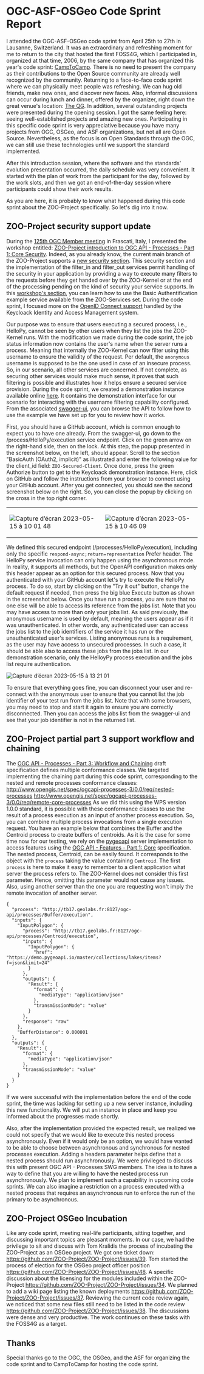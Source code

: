 # OGC-ASF-OSGeo Code Sprint Report

I attended the OGC-ASF-OSGeo code sprint from April 25th to 27th in Lausanne, Switzerland. It was an extraordinary and refreshing moment for me to return to the city that hosted the first FOSS4G, which I participated in, organized at that time, 2006, by the same company that has organized this year's code sprint: [CampToCamp](https://www.camptocamp.com/). There is no need to present the company as their contributions to the Open Source community are already well recognized by the community. Returning to a face-to-face code sprint where we can physically meet people was refreshing. We can hug old friends, make new ones, and discover new faces. Also, informal discussions can occur during lunch and dinner, offered by the organizer, right down the great venue's location: [The QG](https://www.openstreetmap.org/way/977563755#map=18/46.54540/6.55026). In addition, several outstanding projects were presented during the opening session. I got the same feeling here: seeing well-established projects and amazing new ones. Participating in this specific code sprint is very appreciative because you have many projects from OGC, OSGeo, and ASF organizations, but not all are Open Source. Nevertheless, as the focus is on Open Standards through the OGC, we can still use these technologies until we support the standard implemented.

After this introduction session, where the software and the standards' evolution presentation occurred, the daily schedule was very convenient. It started with the plan of work from the participant for the day, followed by the work slots, and then we got an end-of-the-day session where participants could show their work results. 

As you are here, it is probably to know what happened during this code sprint about the ZOO-Project specifically. So let's dig into it now.


## ZOO-Project security support update


During the [125th OGC Member meeting](https://www.ogc.org/ogc-events/125th-ogc-member-meeting-dubai/) in Frascati, Italy, I presented the workshop entitled: [ZOO-Project introduction to OGC API - Processes - Part 1: Core Security](https://zoo-project.github.io/workshops/2023/index.html). Indeed, as you already know, the current main branch of the ZOO-Project supports a [new security section](https://zoo-project.github.io/docs/kernel/configuration.html#openapi-security). This security section and the implementation of the filter_in and filter_out services permit handling of the security in your application by providing a way to execute many filters to the requests before they get handed over by the ZOO-Kernel or at the end of the processing pending on the kind of security your service supports. In this [workshop's section](https://zoo-project.github.io/workshops/2023/setup_security_basicauth.html), you can learn how to use the Basic Authentification example service available from the ZOO-Services set. During the code sprint, I focused more on the [OpenID Connect support](https://zoo-project.github.io/workshops/2023/setup_security_openid_connect.html) handled by the Keycloack Identity and Access Management system.

Our purpose was to ensure that users executing a secured process, i.e., HelloPy, cannot be seen by other users when they list the jobs the ZOO-Kernel runs. With the modification we made during the code sprint, the job status information now contains the user's name when the server runs a process. Meaning that internally the ZOO-Kernel can now filter using this username to ensure the validity of the request. 
Per default, the ``anonymous`` username is supposed to be the one used in case of an insecure process. So, in our scenario, all other services are concerned. If not complete, as securing other services would make much sense, it proves that such filtering is possible and illustrates how it helps ensure a secured service provision.
During the code sprint, we created a demonstration instance available online [here](http://tb17.geolabs.fr:8125/ogc-api/). It contains the demonstration interface for our scenario for interacting with the username filtering capability configured. From the associated [swagger-ui](http://tb17.geolabs.fr:8125/swagger-ui/oapip/), you can browse the API to follow how to use the example we have set up for you to review how it works.

First, you should have a GitHub account, which is common enough to expect you to have one already. From the swagger-ui, go down to the /process/HelloPy/execution service endpoint. Click on the green arrow on the right-hand side, then on the lock. At this step, the popup presented in the screenshot below, on the left, should appear. Scroll to the section "BasicAuth (OAuth2, implicit)" as illustrated and enter the following value for the client_id field: ``ZOO-Secured-Client``. Once done, press the green Authorize button to get to the Keycloack demonstration instance. Here, click on GitHub and follow the instructions from your browser to connect using your GitHub account. After you get connected, you should see the second screenshot below on the right. So, you can close the popup by clicking on the cross in the top right corner.

<table>
<tr>
<td>

![Capture d’écran 2023-05-15 à 10 01 48](https://github.com/ZOO-Project/ZOO-Project/assets/1606022/21494930-f874-47f7-a5d8-30f0107a5abf)

</td>
<td>

![Capture d’écran 2023-05-15 à 10 46 09](https://github.com/ZOO-Project/ZOO-Project/assets/1606022/c41b451c-0058-4fd2-9373-c900e4c79f04)

</td>
</tr>
</table>

We defined this secured endpoint (/processes/HelloPy/execution), including only the specific ``respond-async;return=representation`` Prefer header. The HelloPy service invocation can only happen using the asynchronous mode. In reality, it supports all methods, but the OpenAPI configuration makes only this header appear as an option for this secured process. Now that you authenticated with your GitHub account let's try to execute the HelloPy process. To do so, start by clicking on the "Try it out" button, change the default request if needed, then press the big blue Execute button as shown in the screenshot below. Once you have run a process, you are sure that no one else will be able to access its reference from the jobs list. Note that you may have access to more than only your jobs list. As said previously, the anonymous username is used by default, meaning the users appear as if it was unauthenticated. In other words, any authenticated user can access the jobs list to the job identifiers of the service it has run or the unauthenticated user's services. Listing anonymous runs is a requirement, as the user may have access to unsecured processes. In such a case, it should be able also to access these jobs from the jobs list. In our demonstration scenario, only the HelloyPy process execution and the jobs list require authentication. 

![Capture d’écran 2023-05-15 à 13 21 01](https://github.com/ZOO-Project/ZOO-Project/assets/1606022/a7d9647e-d2ba-48a6-aeed-cdf01656afd2)

To ensure that everything goes fine, you can disconnect your user and re-connect with the anonymous user to ensure that you cannot list the job identifier of your test run from the jobs list. Note that with some browsers, you may need to stop and start it again to ensure you are correctly disconnected. Then you can access the jobs list from the swagger-ui and see that your job identifier is not in the returned list.

## ZOO-Project partial part 3 support workflow and chaining

The [OGC API - Processes - Part 3: Workflow and Chaining](https://docs.ogc.org/DRAFTS/21-009.html) draft specification defines multiple conformance classes. We targeted implementing the chaining part during this code sprint, corresponding to the nested and remote processes conformance classes:
http://www.opengis.net/spec/ogcapi-processes-3/0.0/req/nested-processes
http://www.opengis.net/spec/ogcapi-processes-3/0.0/req/remote-core-processes
As we did this using the WPS version 1.0.0 standard, it is possible with these conformance classes to use the result of a process execution as an input of another process execution. So, you can combine multiple process invocations from a single execution request. You have an example below that combines the Buffer and the Centroid process to create buffers of centroids. As it is the case for some time now for our testing, we rely on the [pygeoapi](https://pygeoapi.io) server implementation to access features using the [OGC API - Features - Part 1: Core](https://docs.opengeospatial.org/is/17-069r4/17-069r4.html) specification. The nested process, Centroid, can be easily found. It corresponds to the object with the ``process`` taking the value containing ``Centroid``. The first ``process`` is here to make it easy to remember to a client application what server the process refers to. The ZOO-Kernel does not consider this first parameter. Hence, omitting this parameter would not cause any issues. Also, using another server than the one you are requesting won't imply the remote invocation of another server.

`````
{
  "process": "http://tb17.geolabs.fr:8127/ogc-api/processes/Buffer/execution",
  "inputs": {
    "InputPolygon": {
      "process": "http://tb17.geolabs.fr:8127/ogc-api/processes/Centroid/execution",
      "inputs": {
        "InputPolygon": {
          "href": "https://demo.pygeoapi.io/master/collections/lakes/items?f=json&limit=24"
        }
      },
      "outputs": {
        "Result": {
          "format": {
            "mediaType": "application/json"
          },
          "transmissionMode": "value"
        }
      },
      "response": "raw"
    },
    "BufferDistance": 0.000001
  },
  "outputs": {
    "Result": {
      "format": {
        "mediaType": "application/json"
      },
      "transmissionMode": "value"
    }
  }
}
`````

If we were successful with the implementation before the end of the code sprint, the time was lacking for setting up a new server instance, including this new functionality. We will put an instance in place and keep you informed about the progresses made shortly. 

Also, after the implementation provided the expected result, we realized we could not specify that we would like to execute this nested process asynchronously. Even if it would only be an option, we would have wanted to be able to choose between asynchronous and synchronous for nested processes execution. Adding a headers parameter helps define that a nested process should run asynchronously. We were privileged to discuss this with present OGC API - Processes SWG members. The idea is to have a way to define that you are willing to have the nested process run asynchronously. We plan to implement such a capability in upcoming code sprints. We can also imagine a restriction on a process executed with a nested process that requires an asynchronous run to enforce the run of the primary to be asynchronous.


## ZOO-Project OSGeo Incubation

Like any code sprint, meeting real-life participants, sitting together, and discussing important topics are pleasant moments. In our case, we had the privilege to sit and discuss with Tom Kralidis the process of incubating the ZOO-Project as an OSGeo project. We got one ticket down: https://github.com/ZOO-Project/ZOO-Project/issues/39. Tom started the process of election for the OSGeo project officer position https://github.com/ZOO-Project/ZOO-Project/issues/48. A specific discussion about the licensing for the modules included within the ZOO-Project https://github.com/ZOO-Project/ZOO-Project/issues/34. We planned to add a wiki page listing the known deployments https://github.com/ZOO-Project/ZOO-Project/issues/37. Reviewing the current code review again, we noticed that some new files still need to be listed in the code review https://github.com/ZOO-Project/ZOO-Project/issues/38. The discussions were dense and very productive. The work continues on these tasks with the FOSS4G as a target.

## Thanks

Special thanks go to the OGC, the OSGeo, and the ASF for organizing the code sprint and to CampToCamp for hosting the code sprint.
